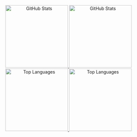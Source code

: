 <div align="center">

<a href="https://github.com/swim233">
  <img src="https://github-readme-stats.vercel.app/api/?username=swim233&layout=compact&theme=dracula&hide_border=true&border_radius=20" height=200 alt="GitHub Stats" />
</a>
<a href="https:/github.com/swim233">
  <img src="https://github-readme-stats.vercel.app/api/?username=swim233&layout=compact&border_radius=20" height=200 alt="GitHub Stats" />
</a>
<a href="https://github.com/swim233">
  <img src="https://github-readme-stats.vercel.app/api/top-langs/?username=swim233&layout=compact&theme=dracula&hide_border=true&border_radius=20" height=200 alt="Top Languages" />
</a>
<a href="https:/github.com/swim233">
  <img src="https://github-readme-stats.vercel.app/api/top-langs/?username=swim233&layout=compact&border_radius=20" height=200 alt="Top Languages" />
</a>

